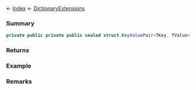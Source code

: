 ← [Index](Api-Index) ← [DictionaryExtensions](System.Collections.Generic.DictionaryExtensions)

### Summary

```csharp
private public private public sealed struct.KeyValuePair<TKey, TValue> FirstPair<K, V>(private public class.Dictionary<TKey, TValue> dictionary)
```

### Returns

### Example

### Remarks

